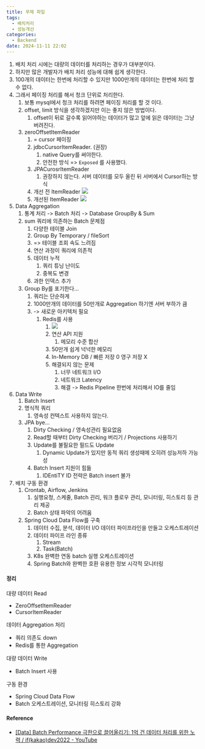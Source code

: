 ```yaml
---
title: 무제 파일
tags:
  - 배치처리
  - 성능개선
categories:
  - Backend
date: 2024-11-11 22:02
---
```


1. 배치 처리 시에는 대량의 데이터를 처리하는 경우가 대부분이다.
2. 하지만 많은 개발자가 배치 처리 성능에 대해 쉽게 생각한다.
3. 100개의 데이터는 한번에 처리할 수 있지만 1000만개의 데이터는 한번에 처리 할 수 없다.
4. 그래서 페이징 처리를 해서 청크 단위로 처리한다.
	1. 보통 mysql에서 청크 처리를 하려면 페이징 처리를 할 것 이다.
	2. offset, limit 방식을 생각하겠지만 이는 좋지 않은 방법이다.
		1. offset이 뒤로 갈수록 읽어야하는 데이터가 많고 앞에 읽은 데이터는 그냥 버려진다.
	3. zeroOffsetItemReader
		1. = cursor 페이징
		2. jdbcCursorItemReader. (권장)
			1. native Query를 써야한다.
			2. 안전한 방식 => `Exposed` 를 사용했다.
		3. JPACurosrItemReader
			1. 권장하지 않는다. 서버 데이터를 모두 올린 뒤 서버에서 Cursor하는 방식
		4. 개선 전 ItemReader
		   ![](Pasted%20image%2020241111220419.png)
		5. 개선된 ItemReader
		   ![](Pasted%20image%2020241111220434.png)
5. Data Aggregation
	1. 통계 처리 -> Batch 처리 -> Database GroupBy & Sum
	2. sum 쿼리에 의존하는 Batch 문제점
		1. 다양한 테이블 Join
		2. Group By Temporary / fileSort
		3. => 테이블 조회 속도 느려짐
		4. 연산 과정이 쿼리에 의존적
		5. 데이터 누적
			1. 쿼리 튜닝 난이도
			2. 중복도 변경
		6. 과한 인덱스 추가
	3. Group By를 포기한다...
		1. 쿼리는 단순하게
		2. 1000만개의 데이터를 50만개로 Aggregation 하기엔 서버 부하가 큼
		3. -> 새로운 아키텍처 필요
			1. Redis를 사용
				1. ![](Pasted%20image%2020241111220441.png)
				2. 연산 API 지원
					1. 메모리 수준 합산
				3. 50만개 쉽게 넉넉한 메모리
				4. In-Memory DB / 빠른 저장 0 영구 저장 X
				5. 해결되지 않는 문제
					1. 너무 네트워크 I/O
					2. 네트워크 Latency
					3. 해결 -> Redis Pipeline 한번에 처리해서 IO를 줄임
6. Data Write
	1. Batch Insert
	2. 명식적 쿼리
		1. 영속성 컨텍스트 사용하지 않는다.
	3. JPA bye...
		1. Dirty Checking / 영속성관리 필요없음
		2. Read할 때부터 Dirty Checking 버리기 / Projections 사용하기
		3. Update를 불필요한 필드도 Update
			1. Dynamic Update가 있지만 동적 쿼리 생성때메 오히려 성능저하 가능성
		4. Batch Insert 지원이 힘듦
			1. IDEntiTY ID 전략은 Batch insert 불가
7. 배치 구동 환경
	1. Crontab, Airflow, Jenkins
		1. 실행요청, 스케줄, Batch 괸리, 워크 플로우 관리, 모니터링, 히스토리 등 관리 제공
		2. Batch 상태 파악의 어려움
	2. Spring Cloud Data Flow를 구축
		1. 데이터 수집, 분석, 데이터 I/O 데이터 파이프라인을 만들고 오케스트레이션
		2. 데이터 파이프 라인 종류
			1. Stream
			2. Task(Batch)
		3. K8s 완벽한 연동 batch 실행 오케스트레이션
		4. Spring Batch와 완벽한 호환 유용한 정보 시각적 모니터링

#### 정리
대량 데이터 Read
- ZeroOffsetItemReader
- CursorItemReader

데이터 Aggregation 처리
- 쿼리 의존도 down
- Redis를 통한 Aggregation

대량 데이터 Write
- Batch Insert 사용

구동 환경
- Spring Cloud Data Flow
- Batch 오케스트레이션, 모니터링 히스토리 강화

#### Reference
- [[Data] Batch Performance 극한으로 끌어올리기: 1억 건 데이터 처리를 위한 노력 / if(kakao)dev2022 - YouTube](https://youtu.be/2IIwQDIi3ys)
